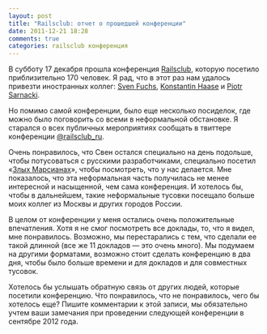 ```yaml
---
layout: post
title: "Railsclub: отчет о прошедшей конференции"
date: 2011-12-21 18:28
comments: true
categories: railsclub конференция
---
```


В субботу 17 декабря прошла конференция [Railsclub](http://railslcub.ru), которую посетило приблизительно 170 человек. Я
рад, что в этот раз нам удалось привезти иностранных коллег: [Sven Fuchs](http://svenfuchs.com/), [Konstantin Haase](http://rkh.im/) и
[Piotr Sarnacki](http://piotrsarnacki.com/).

Но помимо самой конференции, было еще несколько посиделок, где можно было поговорить со всеми в неформальной обстановке.
Я старался о всех публичных мероприятиях сообщать в твиттере конференции [@railsclub_ru](http://twitter.com/#!/railsclub_ru).

Очень понравилось, что Свен остался специально на день подольше, чтобы потусоваться с русскими разработчиками,
специально посетил «[Злых Марсианах](http://evilmartians.ru/)», чтобы посмотреть, что у нас делается. Мне показалось,
что эта неформальная часть получилась не менее интересной и насыщенной, чем сама конференция. И хотелось бы, чтобы в
дальнейшем, такие неформальные тусовки посещало больше моих коллег из Москвы и других городов России.

В целом от конференции у меня остались очень положительные впечатления. Хотя я не смог посмотреть все доклады,
то, что я видел, мне понравилось. Возможно, мы перестарались с тем, что сделали ее
такой длинной (все же 11 докладов — это очень много). Мы подумаем на другими форматами, возможно стоит сделать
конференцию в два дня, чтобы было больше времени и для докладов и для совместных тусовок.

Хотелось бы услышать обратную связь от других людей, которые посетили конференцию. Что понравилось, что не понравилось,
чего бы хотелось еще? Пишите комментарии к этой записи, мы обязательно учтем ваши замечания при проведении следующей
конференции в сентябре 2012 года.
